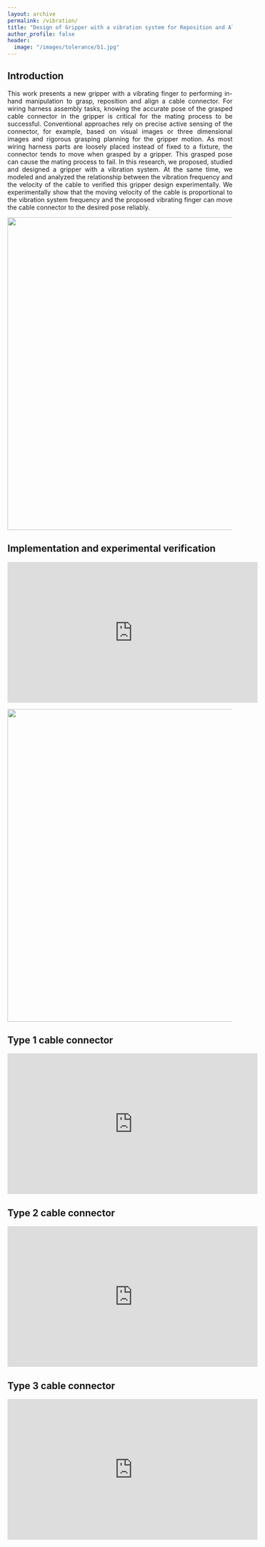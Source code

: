 ```yaml
---
layout: archive
permalink: /vibration/
title: "Design of Gripper with a vibration system for Reposition and Alignment of cable"
author_profile: false
header:
  image: "/images/tolerance/b1.jpg"
---
```


## Introduction

 <P ALIGN="justify">This work presents a new gripper with a vibrating finger to performing in-hand manipulation to grasp, reposition and align a cable connector. For wiring harness assembly tasks, knowing the accurate pose of the grasped cable connector in the gripper is critical for the mating process to be successful. Conventional approaches rely on precise active sensing of the connector, for example, based on visual images or three dimensional images and rigorous grasping planning for the gripper motion. As most wiring harness parts are loosely placed instead of fixed to a fixture, the connector tends to move when grasped by a gripper. This grasped pose can cause the mating process to fail. In this research, we proposed, studied and designed a gripper with a vibration system. At the same time, we modeled and analyzed the relationship between the vibration frequency and the velocity of the cable to verified this gripper design experimentally. We experimentally show that the moving velocity of the cable is proportional to the vibration system frequency and the proposed vibrating finger can move the cable connector to the desired pose reliably.  </P>

<P ALIGN="center"><img src="{{ site.url }}{{ site.baseurl }}/images/vibration/allprocess.png" width="700"></P>

## Implementation and experimental verification

<iframe width="560" height="315" src="https://www.youtube.com/embed/V-Hea1yU2Ko" frameborder="0" allow="accelerometer; autoplay; encrypted-media; gyroscope; picture-in-picture" allowfullscreen></iframe>

<P ALIGN="center"><img src="{{ site.url }}{{ site.baseurl }}/images/vibration/conectors.png" width="700"></P>

## Type 1 cable connector
<iframe width="560" height="315" src="https://www.youtube.com/embed/6JdgaQzaCP0" frameborder="0" allow="accelerometer; autoplay; encrypted-media; gyroscope; picture-in-picture" allowfullscreen></iframe>

## Type 2 cable connector
<iframe width="560" height="315" src="https://www.youtube.com/embed/mq9-K1Rfub4" frameborder="0" allow="accelerometer; autoplay; encrypted-media; gyroscope; picture-in-picture" allowfullscreen></iframe>

## Type 3 cable connector
<iframe width="560" height="315" src="https://www.youtube.com/embed/2y-6WHcR9g0" frameborder="0" allow="accelerometer; autoplay; encrypted-media; gyroscope; picture-in-picture" allowfullscreen></iframe>

